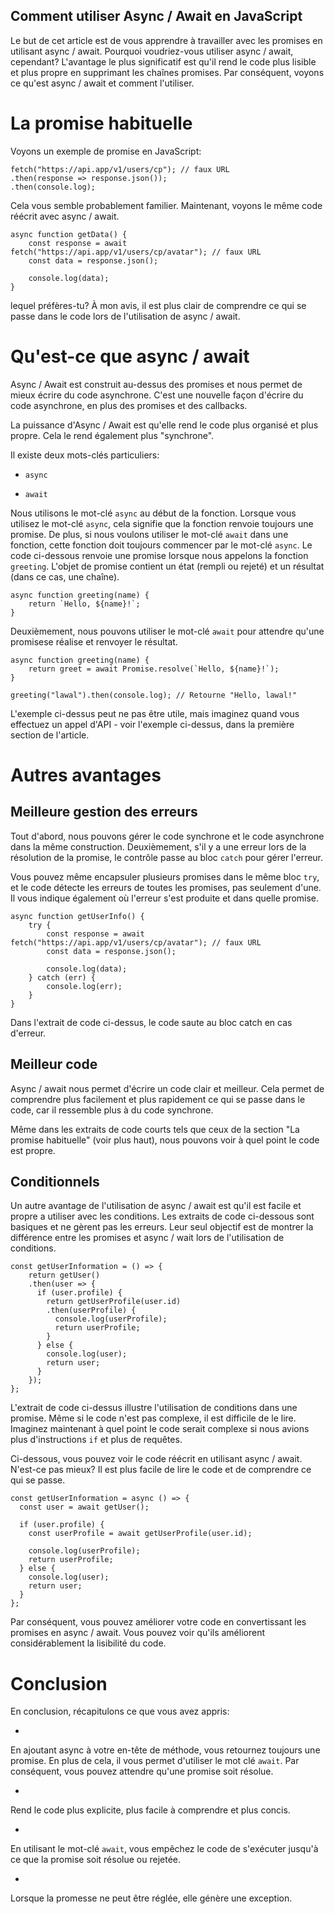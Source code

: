 ## Comment utiliser Async / Await en JavaScript

Le but de cet article est de vous apprendre à travailler avec les promises en utilisant async / await. Pourquoi voudriez-vous utiliser async / await, cependant? L'avantage le plus significatif est qu'il rend le code plus lisible et plus propre en supprimant les chaînes  promises.
Par conséquent, voyons ce qu'est async / await et comment l'utiliser.

# La promise habituelle

Voyons un exemple de promise en JavaScript:


```
fetch("https://api.app/v1/users/cp"); // faux URL
.then(response => response.json());
.then(console.log);
``` 
Cela vous semble probablement familier. Maintenant, voyons le même code réécrit avec async / await.


```
async function getData() {
    const response = await fetch("https://api.app/v1/users/cp/avatar"); // faux URL
    const data = response.json();

    console.log(data);
}
``` 
lequel préfères-tu? À mon avis, il est plus clair de comprendre ce qui se passe dans le code lors de l'utilisation de async / await.

# Qu'est-ce que async / await

Async / Await est construit au-dessus des promises et nous permet de mieux écrire du code asynchrone. C'est une nouvelle façon d'écrire du code asynchrone, en plus des promises et des callbacks.

La puissance d'Async / Await est qu'elle rend le code plus organisé et plus propre. Cela le rend également plus "synchrone".

Il existe deux mots-clés particuliers:


- `async`

- `await`

Nous utilisons le mot-clé `async` au début de la fonction. Lorsque vous utilisez le mot-clé `async`, cela signifie que la fonction renvoie toujours une promise. De plus, si nous voulons utiliser le mot-clé `await` dans une fonction, cette fonction doit toujours commencer par le mot-clé `async`. Le code ci-dessous renvoie une promise lorsque nous appelons la fonction `greeting`. L'objet de promise contient un état (rempli ou rejeté) et un résultat (dans ce cas, une chaîne).


```
async function greeting(name) {
    return `Hello, ${name}!`;
}
``` 

Deuxièmement, nous pouvons utiliser le mot-clé `await` pour attendre qu'une promisese réalise et renvoyer le résultat.


```
async function greeting(name) {
    return greet = await Promise.resolve(`Hello, ${name}!`);
}

greeting("lawal").then(console.log); // Retourne "Hello, lawal!"

``` 
L'exemple ci-dessus peut ne pas être utile, mais imaginez quand vous effectuez un appel d'API - voir l'exemple ci-dessus, dans la première section de l'article.

# Autres avantages

## Meilleure gestion des erreurs

Tout d'abord, nous pouvons gérer le code synchrone et le code asynchrone dans la même construction. Deuxièmement, s'il y a une erreur lors de la résolution de la promise, le contrôle passe au bloc `catch` pour gérer l'erreur.

Vous pouvez même encapsuler plusieurs promises dans le même bloc `try`, et le code détecte les erreurs de toutes les promises, pas seulement d'une. Il vous indique également où l'erreur s'est produite et dans quelle promise.


```
async function getUserInfo() {
    try {
        const response = await fetch("https://api.app/v1/users/cp/avatar"); // faux URL
        const data = response.json();

        console.log(data);
    } catch (err) {
        console.log(err);
    }
}
``` 
Dans l'extrait de code ci-dessus, le code saute au bloc catch en cas d'erreur.

## Meilleur code

Async / await nous permet d'écrire un code clair et meilleur. Cela permet de comprendre plus facilement et plus rapidement ce qui se passe dans le code, car il ressemble plus à du code synchrone.

Même dans les extraits de code courts tels que ceux de la section "La promise habituelle" (voir plus haut), nous pouvons voir à quel point le code est propre.

## Conditionnels

Un autre avantage de l'utilisation de async / await est qu'il est facile et propre a utiliser avec les conditions. Les extraits de code ci-dessous sont basiques et ne gèrent pas les erreurs. Leur seul objectif est de montrer la différence entre les promises et async / wait lors de l'utilisation de conditions.


```
const getUserInformation = () => {
    return getUser()
    .then(user => {
      if (user.profile) {
        return getUserProfile(user.id)
        .then(userProfile) {
          console.log(userProfile);
          return userProfile;
        }
      } else {
        console.log(user);
        return user;
      }
    });
};
``` 
L'extrait de code ci-dessus illustre l'utilisation de conditions dans une promise. Même si le code n'est pas complexe, il est difficile de le lire. Imaginez maintenant à quel point le code serait complexe si nous avions plus d'instructions `if` et plus de requêtes.

Ci-dessous, vous pouvez voir le code réécrit en utilisant async / await. N'est-ce pas mieux? Il est plus facile de lire le code et de comprendre ce qui se passe.


```
const getUserInformation = async () => {
  const user = await getUser();

  if (user.profile) {
    const userProfile = await getUserProfile(user.id);

    console.log(userProfile);
    return userProfile;
  } else {
    console.log(user);
    return user;
  }
};
``` 
Par conséquent, vous pouvez améliorer votre code en convertissant les promises en async / await. Vous pouvez voir qu'ils améliorent considérablement la lisibilité du code.

# Conclusion

En conclusion, récapitulons ce que vous avez appris:

     
- 
En ajoutant async à votre en-tête de méthode, vous retournez toujours une promise. En plus de cela, il vous permet d'utiliser le mot clé `await`. Par conséquent, vous pouvez attendre qu'une promise soit résolue.
     
- 
Rend le code plus explicite, plus facile à comprendre et plus concis.
     
- 
En utilisant le mot-clé `await`, vous empêchez le code de s'exécuter jusqu'à ce que la promise soit résolue ou rejetée.
     
- 
Lorsque la promesse ne peut être réglée, elle génère une exception.